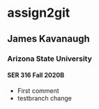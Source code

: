 # assign2git
## James Kavanaugh
### Arizona State University
#### SER 316 Fall 2020B

- First comment
- testbranch change
